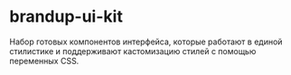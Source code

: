 # brandup-ui-kit

Набор готовых компонентов интерфейса, которые работают в единой стилистике и поддерживают кастомизацию стилей с помощью переменных CSS.